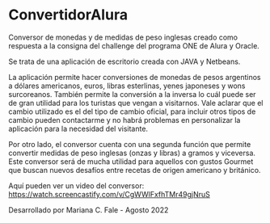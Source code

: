 # ConvertidorAlura

Conversor de monedas y de medidas de peso inglesas creado como respuesta a la consigna del challenge del programa ONE de Alura y Oracle.

Se trata de una aplicación de escritorio creada con JAVA y Netbeans.

La aplicación permite hacer conversiones de monedas de pesos argentinos a dólares americanos, euros, libras esterlinas, yenes japoneses y wons surcoreanos. También permite la conversión a la inversa lo cuál puede ser de gran utilidad para los turistas que vengan a visitarnos. Vale aclarar que el cambio utilizado es el del tipo de cambio oficial, para incluir otros tipos de cambio pueden contactarme y no habrá problemas en personalizar la aplicación para la necesidad del visitante.

Por otro lado, el conversor cuenta con una segunda función que permite convertir medidas de peso inglesas (onzas y libras) a gramos y viceversa. Este conversor será de mucha utilidad para aquellos con gustos Gourmet que buscan nuevos desafíos entre recetas de origen americano y británico.

Aquí pueden ver un video del conversor: https://watch.screencastify.com/v/CgWWlFxfhTMr49gjNruS


Desarrollado por Mariana C. Fale - Agosto 2022
